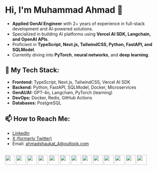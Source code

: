 # Hi, I'm Muhammad Ahmad 👋
- **Applied GenAI Engineer** with 2+ years of experience in full-stack development and AI-powered solutions.
- Specialized in building AI platforms using **Vercel AI SDK, Langchain, and OpenAI APIs**.
- Proficient in **TypeScript, Next.js, TailwindCSS, Python, FastAPI, and SQLModel**.
- Currently diving into **PyTorch**, **neural networks**, and **deep learning**.

## 🔧 My Tech Stack:
- **Frontend:** TypeScript, Next.js, TailwindCSS, Vercel AI SDK
- **Backend:** Python, FastAPI, SQLModel, Docker, Microservices
- **GenAI/AI:** GPT-4o, Langchain, PyTorch (learning)
- **DevOps:** Docker, Redis, GitHub Actions
- **Databases:** PostgreSQL

## 📫 How to Reach Me:
- [LinkedIn](https://www.linkedin.com/in/ahmad2b)
- [X (formerly Twitter)](https://x.com/mahmad2b)
- Email: ahmadshaukat_4@outlook.com

##

<img height="32" width="32" src="https://cdn.simpleicons.org/openai/fff" /> <img height="32" width="32" src="https://cdn.simpleicons.org/react/fff" />
<img height="32" width="32" src="https://cdn.simpleicons.org/nextdotjs/fff" />
<img height="32" width="32" src="https://cdn.simpleicons.org/docker/fff" />
<img height="32" width="32" src="https://cdn.simpleicons.org/vercel/fff" />
<img height="32" width="32" src="https://cdn.simpleicons.org/typescript/fff" /> 
<img height="32" width="32" src="https://cdn.simpleicons.org/python/fff" />
<img height="32" width="32" src="https://cdn.simpleicons.org/jupyter/fff" />
<img height="32" width="32" src="https://cdn.simpleicons.org/figma/fff" />
<img height="32" width="32" src="https://cdn.simpleicons.org/postgresql/fff" />
<img height="32" width="32" src="https://cdn.simpleicons.org/postman/fff" />
<img height="32" width="32" src="https://cdn.simpleicons.org/github/fff" />
<img height="32" width="32" src="https://cdn.simpleicons.org/git/fff" />


<!--
**ahmad2b/ahmad2b** is a ✨ _special_ ✨ repository because its `README.md` (this file) appears on your GitHub profile.

Here are some ideas to get you started:

- 🔭 I’m currently working on ...
- 🌱 I’m currently learning ...
- 👯 I’m looking to collaborate on ...
- 🤔 I’m looking for help with ...
- 💬 Ask me about ...
- 📫 How to reach me: ...
- 😄 Pronouns: ...
- ⚡ Fun fact: ...
-->
